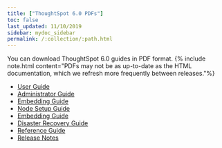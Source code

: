 ```yaml
---
title: ["ThoughtSpot 6.0 PDFs"]
toc: false
last_updated: 11/10/2019
sidebar: mydoc_sidebar
permalink: /:collection/:path.html
---
```


You can download ThoughtSpot 6.0 guides in PDF format.
{% include note.html content="PDFs may not be as up-to-date as the HTML documentation, which we refresh more frequently between releases."%}

* [User Guide](/6.0/pdf/ThoughtSpot_User_Guide_6.0.pdf)
* [Administrator Guide](/6.0/pdf/ThoughtSpot_Administration_Guide_6.0.pdf)
* [Embedding Guide](/6.0/pdf/ThoughtSpot_Application_Integration_Guide_6.0.pdf)
* [Node Setup Guide](/6.0/pdf/ThoughtSpot_Node_Setup_Guide_6.0.pdf)
* [Embedding Guide](/6.0/pdf/ThoughtSpot_Embedding_Guide_6.0.pdf)
* [Disaster Recovery Guide](/6.0/pdf/ThoughtSpot_Disaster_Recovery_Guide_6.0.pdf)
* [Reference Guide](/6.0/pdf/ThoughtSpot_Reference_Guide_6.0.pdf)
* [Release Notes](/6.0/pdf/ThoughtSpot_Release_Notes_6.0.pdf)
